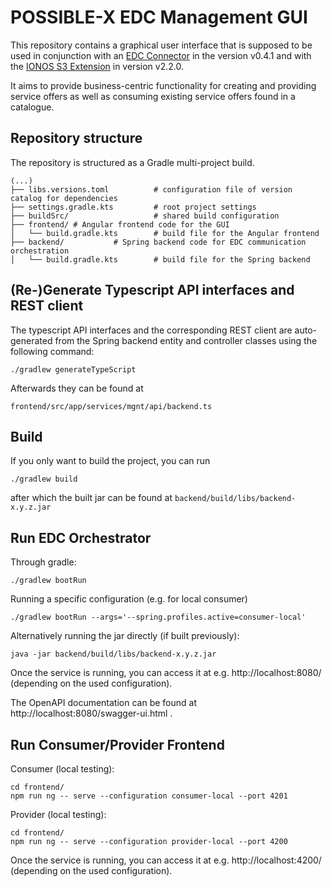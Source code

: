 # POSSIBLE-X EDC Management GUI

This repository contains a graphical user interface that is supposed to be used in conjunction with an [EDC Connector](https://github.com/eclipse-edc/Connector) in the version v0.4.1 and with the [IONOS S3 Extension](https://github.com/Digital-Ecosystems/edc-ionos-s3/) in version v2.2.0.

It aims to provide business-centric functionality for creating and providing service offers as well as consuming existing service offers found in a catalogue.

## Repository structure
The repository is structured as a Gradle multi-project build.

```
(...)
├── libs.versions.toml          # configuration file of version catalog for dependencies
├── settings.gradle.kts         # root project settings
├── buildSrc/                   # shared build configuration
├── frontend/ # Angular frontend code for the GUI
│   └── build.gradle.kts        # build file for the Angular frontend
├── backend/           # Spring backend code for EDC communication orchestration
│   └── build.gradle.kts        # build file for the Spring backend
```

## (Re-)Generate Typescript API interfaces and REST client
The typescript API interfaces and the corresponding REST client are auto-generated from the Spring backend entity and controller classes using the following command:
```
./gradlew generateTypeScript
```

Afterwards they can be found at 
```
frontend/src/app/services/mgnt/api/backend.ts
```

## Build

If you only want to build the project, you can run
```
./gradlew build
```
after which the built jar can be found at `backend/build/libs/backend-x.y.z.jar`

## Run EDC Orchestrator
Through gradle:
```
./gradlew bootRun
```

Running a specific configuration (e.g. for local consumer)
```
./gradlew bootRun --args='--spring.profiles.active=consumer-local'
```

Alternatively running the jar directly (if built previously):
```
java -jar backend/build/libs/backend-x.y.z.jar
```

Once the service is running, you can access it at e.g. http://localhost:8080/ (depending on the used configuration).

The OpenAPI documentation can be found at http://localhost:8080/swagger-ui.html .

## Run Consumer/Provider Frontend
Consumer (local testing):
```
cd frontend/
npm run ng -- serve --configuration consumer-local --port 4201
```

Provider (local testing):
```
cd frontend/
npm run ng -- serve --configuration provider-local --port 4200
```

Once the service is running, you can access it at e.g. http://localhost:4200/  (depending on the used configuration).
